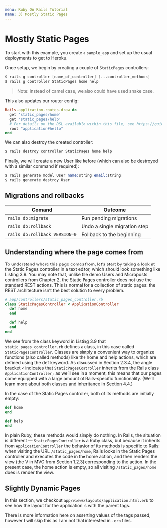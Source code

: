 ```yaml
---
menu: Ruby On Rails Tutorial
name: 3) Mostly Static Pages
---
```


# Mostly Static Pages

To start with this example, you create a `sample_app` and set up the usual deployments to get to Heroku.

Once setup, we begin by creating a couple of `StaticPages` controllers:

```s
$ rails g controller [name_of_controller] [...controller_methods]
$ rails g controller StaticPages home help
```

> Note: instead of camel case, we also could have used snake case.

This also updates our router config:

```rb
Rails.application.routes.draw do
  get 'static_pages/home'
  get 'static_pages/help'
  # For details on the DSL available within this file, see https://guides.rubyonrails.org/routing.html
  root "application#hello"
end
```

We can also destroy the created controller:

```s
$ rails destroy controller StaticPages home help
```

Finally, we will create a new User like before (which can also be destroyed with a similar command if required):

```s
$ rails generate model User name:string email:string
$ rails generate destroy User
```

## Migrations and rollbacks

| Comand                        | Outcome                      |
| ----------------------------- | ---------------------------- |
| `rails db:migrate`            | Run pending migrations       |
| `rails db:rollback`           | Undo a single migration step |
| `rails db:rollback VERSION=0` | Rollback to the beginning    |

## Understanding where the page comes from

To understand where this page comes from, let’s start by taking a look at the Static Pages controller in a text editor, which should look something like Listing 3.9. You may note that, unlike the demo Users and Microposts controllers from Chapter 2, the Static Pages controller does not use the standard REST actions. This is normal for a collection of static pages: the REST architecture isn’t the best solution to every problem.

```rb
# app/controllers/static_pages_controller.rb
class StaticPagesController < ApplicationController
  def home
  end

  def help
  end
end
```

We see from the class keyword in Listing 3.9 that `static_pages_controller.rb` defines a class, in this case called `StaticPagesController`. Classes are simply a convenient way to organize functions (also called methods) like the home and help actions, which are defined using the def keyword. As discussed in Section 2.3.4, the angle bracket `<` indicates that `StaticPagesController` inherits from the Rails class `ApplicationController;` as we’ll see in a moment, this means that our pages come equipped with a large amount of Rails-specific functionality. (We’ll learn more about both classes and inheritance in Section 4.4.)

In the case of the Static Pages controller, both of its methods are initially empty:

```rb
def home
end

def help
end
```

In plain Ruby, these methods would simply do nothing. In Rails, the situation is different — `StaticPagesController` is a Ruby class, but because it inherits from `ApplicationController` the behavior of its methods is specific to Rails: when visiting the URL `/static_pages/home`, Rails looks in the Static Pages controller and executes the code in the home action, and then renders the view (the V in MVC from Section 1.2.3) corresponding to the action. In the present case, the home action is empty, so all visiting `/static_pages/home` does is render the view.

## Slightly Dynamic Pages

In this section, we checkout `app/views/layouts/application.html.erb` to see how the layout for the application is with the parent tags.

There is more information here on asserting values of the tags passed, however I will skip this as I am not that interested in `.erb` files.
